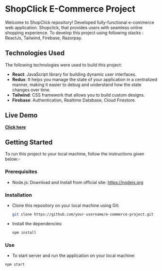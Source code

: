 # ShopClick E-Commerce Project

Welcome to ShopClick repository! 
Developed fully-functional e-commerce web application. Shopclick, that provides users with seamless online shopping experience. To develop this project using following stacks : ReactJs, Tailwind, Firebase, Razorpay.

## Technologies Used

The following technologies were used to build this project:

- **React**: JavaScript library for building dynamic user interfaces.
- **Redux**:  It helps you manage the state of your application in a centralized manner, making it easier to debug and understand how the state changes over time.
- **Tailwind**: CSS framework that allows you to build custom designs.
- **Firebase**: Authentication, Realtime Database, Cloud Firestore.

## Live Demo

[**Click here**](https://shopclick.netlify.app/)

## Getting Started

To run this project to your local machine, follow the instructions given below:-

### Prerequisites

- Node.js: Download and Install from official site: https://nodejs.org

### Installation
* Clone this repository on your local machine using Git:
  ```bash
  git clone https://github.com/your-username/e-commerce-project.git
  ```

* Install the dependencies:
  ```bash
  npm install
  ```

### Use 

* To start server and run the application on your local machine:
```bash
npm start
```
